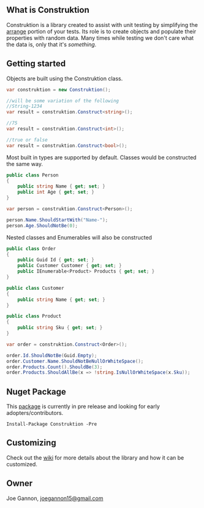 What is Construktion
---
Construktion is a library created to assist with unit testing by simplifying the [arrange](http://wiki.c2.com/?ArrangeActAssert) portion of your tests.
Its role is to create objects and populate their properties with random data. Many times while testing we don't care what the data is, only that it's _something_.
  
Getting started
---
Objects are built using the Construktion class.

```c#
var construktion = new Construktion();

//will be some variation of the following
//String-1234
var result = construktion.Construct<string>();

//75
var result = construktion.Construct<int>();

//true or false
var result = construktion.Construct<bool>();
```

Most built in types are supported by default. Classes would be constructed the same way.

```c#
public class Person
{
    public string Name { get; set; }
    public int Age { get; set; }
}

var person = construktion.Construct<Person>();

person.Name.ShouldStartWith("Name-");
person.Age.ShouldNotBe(0);
```

Nested classes and Enumerables will also be constructed

```c#
public class Order
{
    public Guid Id { get; set; }
    public Customer Customer { get; set; }
    public IEnumerable<Product> Products { get; set; }
}

public class Customer
{
    public string Name { get; set; }
}

public class Product
{
    public string Sku { get; set; }
}

var order = construktion.Construct<Order>();

order.Id.ShouldNotBe(Guid.Empty);
order.Customer.Name.ShouldNotBeNullOrWhiteSpace();
order.Products.Count().ShouldBe(3);
order.Products.ShouldAllBe(x => !string.IsNullOrWhiteSpace(x.Sku));
```
Nuget Package
---
This [package](https://www.nuget.org/packages/Construktion) is currently in pre release and looking for early adopters/contributors.
```
Install-Package Construktion -Pre
```
Customizing
---
Check out the [wiki](https://github.com/Construktion/Construktion/wiki) for more details about the library and how it can be customized. 

Owner
---
Joe Gannon, joegannon15@gmail.com